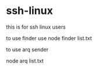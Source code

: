 # ssh-linux
this is for ssh linux users

to use finder use 
node finder list.txt

to use arq sender

node arq list.txt
